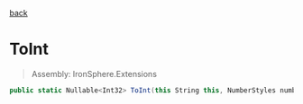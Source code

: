 ﻿

[back](/IronSphere.Extensions/StringCastingExtension)

# ToInt

> Assembly: IronSphere.Extensions

```csharp
public static Nullable<Int32> ToInt(this String this, NumberStyles numberStyles, IFormatProvider formatProvider)
```



 